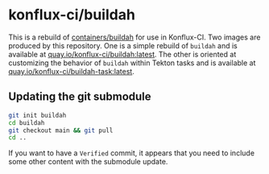 # konflux-ci/buildah

This is a rebuild of [containers/buildah](https://github.com/containers/buildah) for use in Konflux-CI. Two images are produced by this repository. One is a simple rebuild of `buildah` and is available at [quay.io/konflux-ci/buildah:latest](https://quay.io/konflux-ci/buildah). The other is oriented at customizing the behavior of `buildah` within Tekton tasks and is available at [quay.io/konflux-ci/buildah-task:latest](https://quay.io/konflux-ci/buildah-task).

## Updating the git submodule

```bash
git init buildah
cd buildah
git checkout main && git pull
cd ..
```

If you want to have a `Verified` commit, it appears that you need to include some other content with the submodule update.
